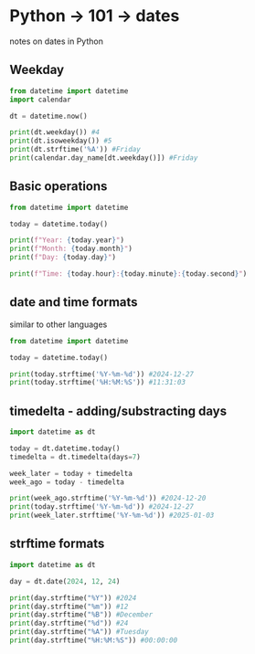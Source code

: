 # Python -> 101 -> dates
notes on dates in Python

## Weekday
```python
from datetime import datetime
import calendar

dt = datetime.now()

print(dt.weekday()) #4
print(dt.isoweekday()) #5
print(dt.strftime('%A')) #Friday
print(calendar.day_name[dt.weekday()]) #Friday
```

## Basic operations
```python
from datetime import datetime

today = datetime.today()

print(f"Year: {today.year}")
print(f"Month: {today.month}")
print(f"Day: {today.day}")

print(f"Time: {today.hour}:{today.minute}:{today.second}")
```

## date and time formats
similar to other languages
```python
from datetime import datetime

today = datetime.today()

print(today.strftime('%Y-%m-%d')) #2024-12-27
print(today.strftime('%H:%M:%S')) #11:31:03
```

## timedelta - adding/substracting days
```python
import datetime as dt

today = dt.datetime.today()
timedelta = dt.timedelta(days=7)

week_later = today + timedelta
week_ago = today - timedelta

print(week_ago.strftime('%Y-%m-%d')) #2024-12-20
print(today.strftime('%Y-%m-%d')) #2024-12-27
print(week_later.strftime('%Y-%m-%d')) #2025-01-03
```

## strftime formats
```python
import datetime as dt

day = dt.date(2024, 12, 24)

print(day.strftime("%Y")) #2024
print(day.strftime("%m")) #12
print(day.strftime("%B")) #December
print(day.strftime("%d")) #24
print(day.strftime("%A")) #Tuesday
print(day.strftime("%H:%M:%S")) #00:00:00
```